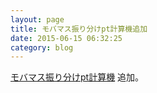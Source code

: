 ```yaml
---
layout: page
title: モバマス振り分けpt計算機追加
date: 2015-06-15 06:32:25
category: blog
---
```

[モバマス振り分けpt計算機](/mobamas-status-pt/)
追加。
